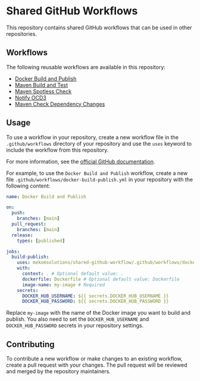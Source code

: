 # Shared GitHub Workflows

This repository contains shared GitHub workflows that can be used in other repositories.
 
## Workflows

The following reusable workflows are available in this repository:

- [Docker Build and Publish](docs/docker-build-publish.md)
- [Maven Build and Test](docs/maven-build-test.md)
- [Maven Spotless Check](docs/maven-spotless-check.md)
- [Notify OCD3](docs/ocd3-notify.md)
- [Maven Check Dependency Changes ](docs/maven-check-deps-build-publish.md)

## Usage

To use a workflow in your repository, create a new workflow file in the `.github/workflows` directory of your repository and use the `uses` keyword to include the workflow from this repository.

For more information, see the [official GitHub documentation](https://docs.github.com/en/actions/using-workflows/reusing-workflows).

For example, to use the `Docker Build and Publish` workflow, create a new file `.github/workflows/docker-build-publish.yml` in your repository with the following content:

```yaml
name: Docker Build and Publish

on:
  push:
    branches: [main]
  pull_request:
    branches: [main]
  release:
    types: [published]

jobs:
  build-publish:
    uses: mekomsolutions/shared-github-workflow/.github/workflows/docker-build-publish.yml@main
    with:
      context: . # Optional default value: .
      dockerfile: Dockerfile # Optional default value: Dockerfile
      image-name: my-image # Required
    secrets:
      DOCKER_HUB_USERNAME: ${{ secrets.DOCKER_HUB_USERNAME }}
      DOCKER_HUB_PASSWORD: ${{ secrets.DOCKER_HUB_PASSWORD }}
```

Replace `my-image` with the name of the Docker image you want to build and publish. You also need to set the `DOCKER_HUB_USERNAME` and `DOCKER_HUB_PASSWORD` secrets in your repository settings.

## Contributing

To contribute a new workflow or make changes to an existing workflow, create a pull request with your changes. The pull request will be reviewed and merged by the repository maintainers.
